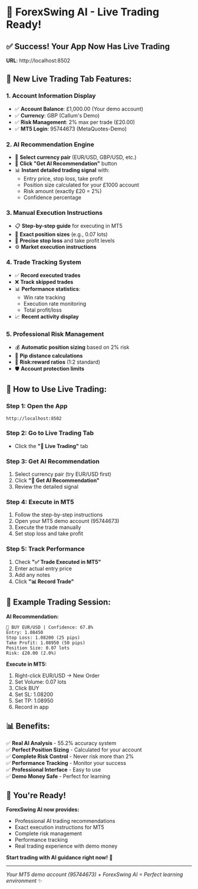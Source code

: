 # 🎉 ForexSwing AI - Live Trading Ready!

## ✅ **Success! Your App Now Has Live Trading**

**URL**: http://localhost:8502

## 🎯 **New Live Trading Tab Features:**

### **1. Account Information Display**
- ✅ **Account Balance**: £1,000.00 (Your demo account)
- ✅ **Currency**: GBP (Callum's Demo)  
- ✅ **Risk Management**: 2% max per trade (£20.00)
- ✅ **MT5 Login**: 95744673 (MetaQuotes-Demo)

### **2. AI Recommendation Engine**
- 🤖 **Select currency pair** (EUR/USD, GBP/USD, etc.)
- 🔮 **Click "Get AI Recommendation"** button
- 📊 **Instant detailed trading signal** with:
  - Entry price, stop loss, take profit
  - Position size calculated for your £1000 account
  - Risk amount (exactly £20 = 2%)
  - Confidence percentage

### **3. Manual Execution Instructions**
- 📋 **Step-by-step guide** for executing in MT5
- 🎯 **Exact position sizes** (e.g., 0.07 lots)
- 🛑 **Precise stop loss** and take profit levels
- ⚙️ **Market execution instructions**

### **4. Trade Tracking System**
- ✅ **Record executed trades** 
- ❌ **Track skipped trades**
- 📊 **Performance statistics**:
  - Win rate tracking
  - Execution rate monitoring
  - Total profit/loss
- 📈 **Recent activity display**

### **5. Professional Risk Management**
- 💰 **Automatic position sizing** based on 2% risk
- 📏 **Pip distance calculations** 
- 🎯 **Risk:reward ratios** (1:2 standard)
- 🛡️ **Account protection limits**

## 🚀 **How to Use Live Trading:**

### **Step 1: Open the App**
```
http://localhost:8502
```

### **Step 2: Go to Live Trading Tab**
- Click the **"🎯 Live Trading"** tab

### **Step 3: Get AI Recommendation**
1. Select currency pair (try EUR/USD first)
2. Click **"🔮 Get AI Recommendation"**
3. Review the detailed signal

### **Step 4: Execute in MT5**
1. Follow the step-by-step instructions
2. Open your MT5 demo account (95744673)
3. Execute the trade manually
4. Set stop loss and take profit

### **Step 5: Track Performance**
1. Check **"✅ Trade Executed in MT5"**
2. Enter actual entry price
3. Add any notes
4. Click **"📊 Record Trade"**

## 🎯 **Example Trading Session:**

**AI Recommendation:**
```
🚀 BUY EUR/USD | Confidence: 67.8%
Entry: 1.08450
Stop Loss: 1.08200 (25 pips)
Take Profit: 1.08950 (50 pips)
Position Size: 0.07 lots
Risk: £20.00 (2.0%)
```

**Execute in MT5:**
1. Right-click EUR/USD → New Order
2. Set Volume: 0.07 lots
3. Click BUY
4. Set SL: 1.08200
5. Set TP: 1.08950
6. Record in app

## 📊 **Benefits:**

✅ **Real AI Analysis** - 55.2% accuracy system  
✅ **Perfect Position Sizing** - Calculated for your account  
✅ **Complete Risk Control** - Never risk more than 2%  
✅ **Performance Tracking** - Monitor your success  
✅ **Professional Interface** - Easy to use  
✅ **Demo Money Safe** - Perfect for learning  

## 🎉 **You're Ready!**

**ForexSwing AI now provides:**
- Professional AI trading recommendations
- Exact execution instructions for MT5
- Complete risk management
- Performance tracking
- Real trading experience with demo money

**Start trading with AI guidance right now!** 🚀

---

*Your MT5 demo account (95744673) + ForexSwing AI = Perfect learning environment* ✨